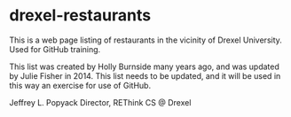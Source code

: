 # drexel-restaurants
This is a web page listing of restaurants in the vicinity of Drexel University.  Used for GitHub training.

This list was created by Holly Burnside many years ago, and was updated by Julie Fisher in 2014.  This list needs to be updated, and it will be used in this way an exercise for use of GitHub.

Jeffrey L. Popyack
Director, REThink CS @ Drexel
